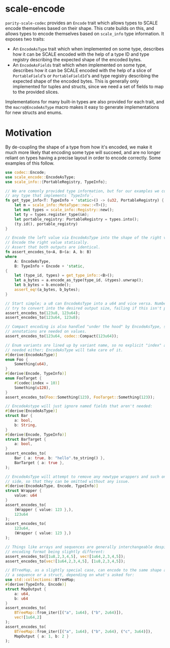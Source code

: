 # scale-encode

`parity-scale-codec` provides an `Encode` trait which allows types to SCALE encode themselves based on their shape.
This crate builds on this, and allows types to encode themselves based on `scale_info` type information. It
exposes two traits:

- An `EncodeAsType` trait which when implemented on some type, describes how it can be SCALE encoded
  with the help of a type ID and type registry describing the expected shape of the encoded bytes.
- An `EncodeAsFields` trait which when implemented on some type, describes how it can be SCALE encoded
  with the help of a slice of `PortableField`'s or `PortableFieldId`'s and type registry describing the
  expected shape of the encoded bytes. This is generally only implemented for tuples and structs, since we
  need a set of fields to map to the provided slices.

Implementations for many built-in types are also provided for each trait, and the `macro@EncodeAsType`
macro makes it easy to generate implementations for new structs and enums.

# Motivation

By de-coupling the shape of a type from how it's encoded, we make it much more likely that encoding some type will succeed,
and are no longer reliant on types having a precise layout in order to encode correctly. Some examples of this follow.

```rust
use codec::Encode;
use scale_encode::EncodeAsType;
use scale_info::{PortableRegistry, TypeInfo};

// We are comonly provided type information, but for our examples we construct type info from
// any type that implements `TypeInfo`.
fn get_type_info<T: TypeInfo + 'static>() -> (u32, PortableRegistry) {
    let m = scale_info::MetaType::new::<T>();
    let mut types = scale_info::Registry::new();
    let ty = types.register_type(&m);
    let portable_registry: PortableRegistry = types.into();
    (ty.id(), portable_registry)
}

// Encode the left value via EncodeAsType into the shape of the right value.
// Encode the right value statically.
// Assert that both outputs are identical.
fn assert_encodes_to<A, B>(a: A, b: B)
where
    A: EncodeAsType,
    B: TypeInfo + Encode + 'static,
{
    let (type_id, types) = get_type_info::<B>();
    let a_bytes = a.encode_as_type(type_id, &types).unwrap();
    let b_bytes = b.encode();
    assert_eq!(a_bytes, b_bytes);
}

// Start simple; a u8 can EncodeAsType into a u64 and vice versa. Numbers will all
// try to convert into the desired output size, failing if this isn't possible:
assert_encodes_to(123u8, 123u64);
assert_encodes_to(123u64, 123u8);

// Compact encoding is also handled "under the hood" by EncodeAsType, so no "compact"
// annotations are needed on values.
assert_encodes_to(123u64, codec::Compact(123u64));

// Enum variants are lined up by variant name, so no explicit "index" annotation are
// needed either; EncodeAsType will take care of it.
#[derive(EncodeAsType)]
enum Foo {
    Something(u64),
}
#[derive(Encode, TypeInfo)]
enum FooTarget {
    #[codec(index = 10)]
    Something(u128),
}
assert_encodes_to(Foo::Something(123), FooTarget::Something(123));

// EncodeAstype will just ignore named fields that aren't needed:
#[derive(EncodeAsType)]
struct Bar {
    a: bool,
    b: String,
}
#[derive(Encode, TypeInfo)]
struct BarTarget {
    a: bool,
}
assert_encodes_to(
    Bar { a: true, b: "hello".to_string() },
    BarTarget { a: true },
);

// EncodeAsType will attempt to remove any newtype wrappers and such on either
// side, so that they can be omitted without any issue.
#[derive(EncodeAsType, Encode, TypeInfo)]
struct Wrapper {
    value: u64
}
assert_encodes_to(
    (Wrapper { value: 123 },),
    123u64
);
assert_encodes_to(
    123u64,
    (Wrapper { value: 123 },)
);

// Things like arrays and sequences are generally interchangeable despite the
// encoding format being slightly different:
assert_encodes_to([1u8,2,3,4,5], vec![1u64,2,3,4,5]);
assert_encodes_to(vec![1u64,2,3,4,5], [1u8,2,3,4,5]);

// BTreeMap, as a slightly special case, can encode to the same shape as either
// a sequence or a struct, depending on what's asked for:
use std::collections::BTreeMap;
#[derive(TypeInfo, Encode)]
struct MapOutput {
    a: u64,
    b: u64
}
assert_encodes_to(
    BTreeMap::from_iter([("a", 1u64), ("b", 2u64)]),
    vec![1u64,2]
);
assert_encodes_to(
    BTreeMap::from_iter([("a", 1u64), ("b", 2u64), ("c", 3u64)]),
    MapOutput { a: 1, b: 2 }
);
```